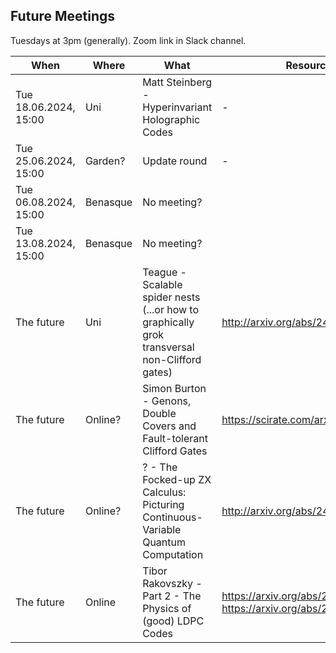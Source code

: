 ## Future Meetings

Tuesdays at 3pm (generally). Zoom link in Slack channel.

| When                  | Where    | What                                                                                          | Resources                                                          |
|-----------------------|----------|-----------------------------------------------------------------------------------------------|--------------------------------------------------------------------|
| Tue 18.06.2024, 15:00 | Uni      | Matt Steinberg - Hyperinvariant Holographic Codes                                             | -                                                                  |
| Tue 25.06.2024, 15:00 | Garden?  | Update round                                                                                  | -                                                                  |
| Tue 06.08.2024, 15:00 | Benasque | No meeting?                                                                                   |                                                                    |
| Tue 13.08.2024, 15:00 | Benasque | No meeting?                                                                                   |                                                                    |
| The future            | Uni      | Teague - Scalable spider nests (...or how to graphically grok transversal non-Clifford gates) | http://arxiv.org/abs/2404.07828                                    |
| The future            | Online?  | Simon Burton - Genons, Double Covers and Fault-tolerant Clifford Gates                        | https://scirate.com/arxiv/2406.09951                               |                              
| The future            | Online?  | ? - The Focked-up ZX Calculus: Picturing Continuous-Variable Quantum Computation              | http://arxiv.org/abs/2406.02905                                    |
| The future            | Online   | Tibor Rakovszky - Part 2 - The Physics of (good) LDPC Codes                                   | https://arxiv.org/abs/2310.16032, https://arxiv.org/abs/2402.16831 |